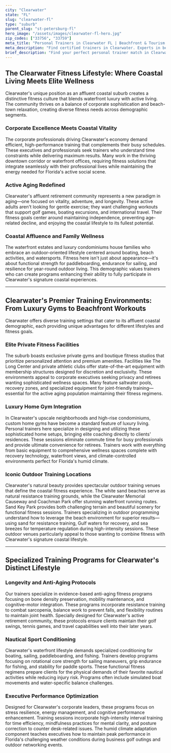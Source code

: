 ```yaml
---
city: "Clearwater"
state: "FL"
slug: "clearwater-fl"
type: "suburb"
parent_slug: "st-petersburg-fl"
hero_image: "/assets/images/clearwater-fl-hero.jpg"
zip_codes: ["33756", "33759"]
meta_title: "Personal Trainers in Clearwater FL | Beachfront & Tourism Fitness"
meta_description: "Find certified trainers in Clearwater. Experts in beach sand training, hospitality schedules, and coastal endurance conditioning."
brief_description: "Find your perfect personal trainer match in Clearwater's affluent coastal community. Our exclusive service connects you with elite fitness professionals specializing in anti-aging protocols, executive wellness, and coastal lifestyle conditioning. Whether you're a busy corporate professional seeking time-efficient workouts, an active retiree focused on longevity, or a family embracing the waterfront lifestyle, we match you with trainers who understand Clearwater's unique fitness demands. Experience personalized training in luxury high-rise gyms, private home studios, or on our world-famous beaches. Transform your health with a trainer who aligns with your Clearwater lifestyle goals."
---
```

## The Clearwater Fitness Lifestyle: Where Coastal Living Meets Elite Wellness

Clearwater's unique position as an affluent coastal suburb creates a distinctive fitness culture that blends waterfront luxury with active living. The community thrives on a balance of corporate sophistication and beach-town relaxation, creating diverse fitness needs across demographic segments.

### Corporate Excellence Meets Coastal Vitality

The corporate professionals driving Clearwater's economy demand efficient, high-performance training that complements their busy schedules. These executives and professionals seek trainers who understand time constraints while delivering maximum results. Many work in the thriving downtown corridor or waterfront offices, requiring fitness solutions that integrate seamlessly with their professional lives while maintaining the energy needed for Florida's active social scene.

### Active Aging Redefined

Clearwater's affluent retirement community represents a new paradigm in aging—one focused on vitality, adventure, and longevity. These active adults aren't looking for gentle exercise; they want challenging workouts that support golf games, boating excursions, and international travel. Their fitness goals center around maintaining independence, preventing age-related decline, and enjoying the coastal lifestyle to its fullest potential.

### Coastal Affluence and Family Wellness

The waterfront estates and luxury condominiums house families who embrace an outdoor-oriented lifestyle centered around boating, beach activities, and watersports. Fitness here isn't just about appearance—it's about functional strength for paddleboarding, endurance for sailing, and resilience for year-round outdoor living. This demographic values trainers who can create programs enhancing their ability to fully participate in Clearwater's signature coastal experiences.

---

## Clearwater's Premier Training Environments: From Luxury Gyms to Beachfront Workouts

Clearwater offers diverse training settings that cater to its affluent coastal demographic, each providing unique advantages for different lifestyles and fitness goals.

### Elite Private Fitness Facilities

The suburb boasts exclusive private gyms and boutique fitness studios that prioritize personalized attention and premium amenities. Facilities like The Long Center and private athletic clubs offer state-of-the-art equipment with membership structures designed for discretion and exclusivity. These environments appeal to corporate executives seeking privacy and retirees wanting sophisticated wellness spaces. Many feature saltwater pools, recovery zones, and specialized equipment for joint-friendly training—essential for the active aging population maintaining their fitness regimens.

### Luxury Home Gym Integration

In Clearwater's upscale neighborhoods and high-rise condominiums, custom home gyms have become a standard feature of luxury living. Personal trainers here specialize in designing and utilizing these sophisticated home setups, bringing elite coaching directly to clients' residences. These sessions eliminate commute time for busy professionals and provide ultimate convenience for retirees. Trainers work with everything from basic equipment to comprehensive wellness spaces complete with recovery technology, waterfront views, and climate-controlled environments perfect for Florida's humid climate.

### Iconic Outdoor Training Locations

Clearwater's natural beauty provides spectacular outdoor training venues that define the coastal fitness experience. The white sand beaches serve as natural resistance training grounds, while the Clearwater Memorial Causeway and Coachman Park offer stunning waterfront running routes. Sand Key Park provides both challenging terrain and beautiful scenery for functional fitness sessions. Trainers specializing in outdoor programming understand how to leverage the beach environment for superior results—using sand for resistance training, Gulf waters for recovery, and sea breezes for temperature regulation during high-intensity sessions. These outdoor venues particularly appeal to those wanting to combine fitness with Clearwater's signature coastal lifestyle.

---

## Specialized Training Programs for Clearwater's Distinct Lifestyle

### Longevity and Anti-Aging Protocols

Our trainers specialize in evidence-based anti-aging fitness programs focusing on bone density preservation, mobility maintenance, and cognitive-motor integration. These programs incorporate resistance training to combat sarcopenia, balance work to prevent falls, and flexibility routines to maintain joint health. Specially designed for Clearwater's active retirement community, these protocols ensure clients maintain their golf swings, tennis games, and travel capabilities well into their later years.

### Nautical Sport Conditioning

Clearwater's waterfront lifestyle demands specialized conditioning for boating, sailing, paddleboarding, and fishing. Trainers develop programs focusing on rotational core strength for sailing maneuvers, grip endurance for fishing, and stability for paddle sports. These functional fitness regimens prepare clients for the physical demands of their favorite nautical activities while reducing injury risk. Programs often include simulated boat movements and water-specific balance challenges.

### Executive Performance Optimization

Designed for Clearwater's corporate leaders, these programs focus on stress resilience, energy management, and cognitive performance enhancement. Training sessions incorporate high-intensity interval training for time efficiency, mindfulness practices for mental clarity, and posture correction to counter desk-related issues. The humid climate adaptation component teaches executives how to maintain peak performance in Florida's challenging weather conditions during business golf outings and outdoor networking events.